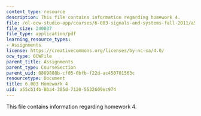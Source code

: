 ```yaml
---
content_type: resource
description: This file contains information regarding homework 4.
file: /ol-ocw-studio-app/courses/6-003-signals-and-systems-fall-2011/a55cb14b8ba4385d71205532609ec974_MIT6_003F11_hw04.pdf
file_size: 240037
file_type: application/pdf
learning_resource_types:
- Assignments
license: https://creativecommons.org/licenses/by-nc-sa/4.0/
ocw_type: OCWFile
parent_title: Assignments
parent_type: CourseSection
parent_uid: 0809880b-cf05-0bfb-f22d-ac450701563c
resourcetype: Document
title: 6.003 Homework 4
uid: a55cb14b-8ba4-385d-7120-5532609ec974
---
```

This file contains information regarding homework 4.